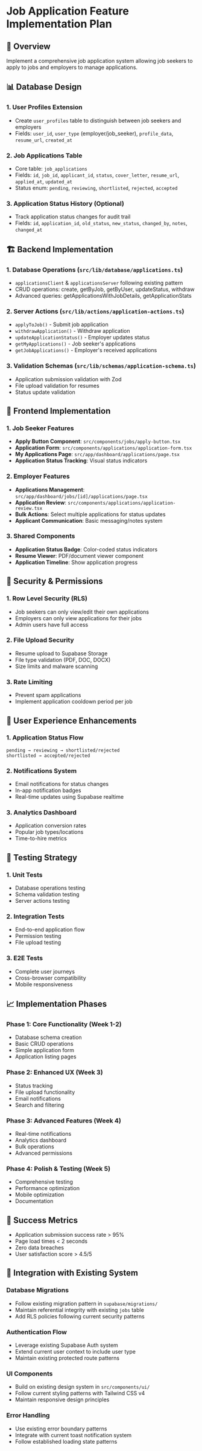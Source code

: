 # Job Application Feature Implementation Plan

## 🎯 Overview
Implement a comprehensive job application system allowing job seekers to apply to jobs and employers to manage applications.

## 📊 Database Design

### 1. **User Profiles Extension**
- Create `user_profiles` table to distinguish between job seekers and employers
- Fields: `user_id`, `user_type` (employer/job_seeker), `profile_data`, `resume_url`, `created_at`

### 2. **Job Applications Table** 
- Core table: `job_applications`
- Fields: `id`, `job_id`, `applicant_id`, `status`, `cover_letter`, `resume_url`, `applied_at`, `updated_at`
- Status enum: `pending`, `reviewing`, `shortlisted`, `rejected`, `accepted`

### 3. **Application Status History** (Optional)
- Track application status changes for audit trail
- Fields: `id`, `application_id`, `old_status`, `new_status`, `changed_by`, `notes`, `changed_at`

## 🏗️ Backend Implementation

### 1. **Database Operations** (`src/lib/database/applications.ts`)
- `applicationsClient` & `applicationsServer` following existing pattern
- CRUD operations: create, getByJob, getByUser, updateStatus, withdraw
- Advanced queries: getApplicationsWithJobDetails, getApplicationStats

### 2. **Server Actions** (`src/lib/actions/application-actions.ts`)
- `applyToJob()` - Submit job application
- `withdrawApplication()` - Withdraw application
- `updateApplicationStatus()` - Employer updates status
- `getMyApplications()` - Job seeker's applications
- `getJobApplications()` - Employer's received applications

### 3. **Validation Schemas** (`src/lib/schemas/application-schema.ts`)
- Application submission validation with Zod
- File upload validation for resumes
- Status update validation

## 🎨 Frontend Implementation

### 1. **Job Seeker Features**
- **Apply Button Component**: `src/components/jobs/apply-button.tsx`
- **Application Form**: `src/components/applications/application-form.tsx`
- **My Applications Page**: `src/app/dashboard/applications/page.tsx`
- **Application Status Tracking**: Visual status indicators

### 2. **Employer Features**
- **Applications Management**: `src/app/dashboard/jobs/[id]/applications/page.tsx`
- **Application Review**: `src/components/applications/application-review.tsx`
- **Bulk Actions**: Select multiple applications for status updates
- **Applicant Communication**: Basic messaging/notes system

### 3. **Shared Components**
- **Application Status Badge**: Color-coded status indicators
- **Resume Viewer**: PDF/document viewer component
- **Application Timeline**: Show application progress

## 🔐 Security & Permissions

### 1. **Row Level Security (RLS)**
- Job seekers can only view/edit their own applications
- Employers can only view applications for their jobs
- Admin users have full access

### 2. **File Upload Security**
- Resume upload to Supabase Storage
- File type validation (PDF, DOC, DOCX)
- Size limits and malware scanning

### 3. **Rate Limiting**
- Prevent spam applications
- Implement application cooldown period per job

## 📱 User Experience Enhancements

### 1. **Application Status Flow**
```
pending → reviewing → shortlisted/rejected
shortlisted → accepted/rejected
```

### 2. **Notifications System**
- Email notifications for status changes
- In-app notification badges
- Real-time updates using Supabase realtime

### 3. **Analytics Dashboard**
- Application conversion rates
- Popular job types/locations
- Time-to-hire metrics

## 🧪 Testing Strategy

### 1. **Unit Tests**
- Database operations testing
- Schema validation testing
- Server actions testing

### 2. **Integration Tests**
- End-to-end application flow
- Permission testing
- File upload testing

### 3. **E2E Tests**
- Complete user journeys
- Cross-browser compatibility
- Mobile responsiveness

## 📈 Implementation Phases

### Phase 1: Core Functionality (Week 1-2)
- Database schema creation
- Basic CRUD operations
- Simple application form
- Application listing pages

### Phase 2: Enhanced UX (Week 3)
- Status tracking
- File upload functionality
- Email notifications
- Search and filtering

### Phase 3: Advanced Features (Week 4)
- Real-time notifications
- Analytics dashboard
- Bulk operations
- Advanced permissions

### Phase 4: Polish & Testing (Week 5)
- Comprehensive testing
- Performance optimization
- Mobile optimization
- Documentation

## 🎯 Success Metrics
- Application submission success rate > 95%
- Page load times < 2 seconds
- Zero data breaches
- User satisfaction score > 4.5/5

## 🔄 Integration with Existing System

### Database Migrations
- Follow existing migration pattern in `supabase/migrations/`
- Maintain referential integrity with existing `jobs` table
- Add RLS policies following current security patterns

### Authentication Flow
- Leverage existing Supabase Auth system
- Extend current user context to include user type
- Maintain existing protected route patterns

### UI Components
- Build on existing design system in `src/components/ui/`
- Follow current styling patterns with Tailwind CSS v4
- Maintain responsive design principles

### Error Handling
- Use existing error boundary patterns
- Integrate with current toast notification system
- Follow established loading state patterns